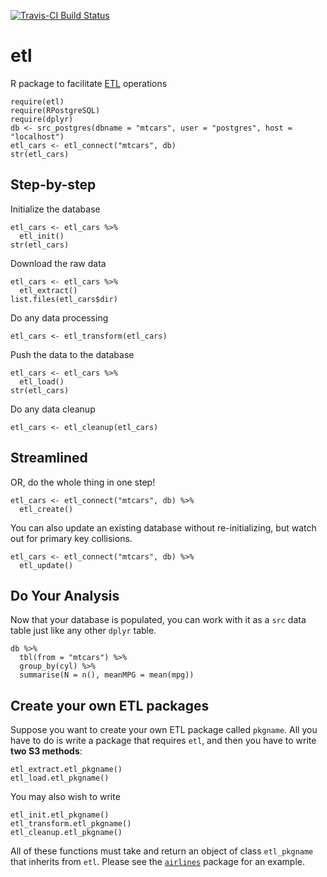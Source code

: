 [![Travis-CI Build Status](https://travis-ci.org/beanumber/etl.svg?branch=master)](https://travis-ci.org/beanumber/etl)

# etl
R package to facilitate [ETL](https://en.wikipedia.org/wiki/Extract,_transform,_load) operations

```{r, message=FALSE}
require(etl)
require(RPostgreSQL)
require(dplyr)
db <- src_postgres(dbname = "mtcars", user = "postgres", host = "localhost")
etl_cars <- etl_connect("mtcars", db)
str(etl_cars)
```

## Step-by-step

Initialize the database

```{r}
etl_cars <- etl_cars %>%
  etl_init()
str(etl_cars)
```

Download the raw data

```{r}
etl_cars <- etl_cars %>%
  etl_extract()
list.files(etl_cars$dir)
```

Do any data processing

```{r}
etl_cars <- etl_transform(etl_cars)
```

Push the data to the database

```{r}
etl_cars <- etl_cars %>%
  etl_load()
str(etl_cars)
```

Do any data cleanup

```{r}
etl_cars <- etl_cleanup(etl_cars)
```

## Streamlined

OR, do the whole thing in one step!

```{r}
etl_cars <- etl_connect("mtcars", db) %>%
  etl_create()
```

You can also update an existing database without re-initializing, but watch out for primary key collisions.

```{r, eval=FALSE}
etl_cars <- etl_connect("mtcars", db) %>%
  etl_update()
```

## Do Your Analysis

Now that your database is populated, you can work with it as a `src` data table just like any other `dplyr` table. 
```{r}
db %>%
  tbl(from = "mtcars") %>%
  group_by(cyl) %>%
  summarise(N = n(), meanMPG = mean(mpg))
```

## Create your own ETL packages

Suppose you want to create your own ETL package called `pkgname`. All you have to do is write a package that requires `etl`, and then you have to write **two S3 methods**:

```{r, eval=FALSE}
etl_extract.etl_pkgname()
etl_load.etl_pkgname()
```

You may also wish to write

```{r, eval=FALSE}
etl_init.etl_pkgname()
etl_transform.etl_pkgname()
etl_cleanup.etl_pkgname()
```

All of these functions must take and return an object of class `etl_pkgname` that inherits from `etl`. Please see the [`airlines`](https://github.com/beanumber/airlines) package for an example. 
